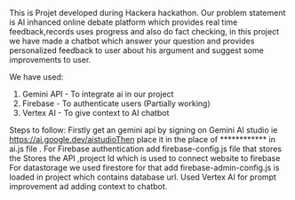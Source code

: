 This is Projet developed during Hackera hackathon. Our problem statement is AI inhanced online debate platform which provides real time feedback,records uses progress and also do fact checking,
in this project we have made a chatbot which answer your question and provides  personalized feedback to user about his argument and suggest some improvements to user.

We have used:
1) Gemini API - To integrate ai in our project
2) Firebase - To authenticate users (Partially working)
3) Vertex AI - To give context to AI chatbot

Steps to follow:
Firstly get an gemini api by signing on Gemini AI studio ie  https://ai.google.dev/aistudioThen place it in the place of ************ in ai.js file . 
For Firebase authentication add firebase-config.js file that stores the Stores the API ,project Id which is used to connect website to firebase 
For datastorage we used firestore for that  add firebase-admin-config.js is loaded in project which contains database url.
Used Vertex AI for prompt improvement ad adding context to chatbot.
